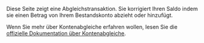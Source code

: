 Diese Seite zeigt eine Abgleichstransaktion. Sie korrigiert Ihren Saldo indem sie einen Betrag von Ihrem Bestandskonto abzieht oder hinzufügt.

Wenn Sie mehr über Kontenabgleiche erfahren wollen, lesen Sie die [offizielle Dokumentation über Kontenabgleiche](https://firefly-iii.readthedocs.io/en/latest/advanced/reconcile.html).